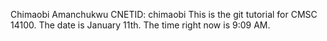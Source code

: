Chimaobi Amanchukwu CNETID: chimaobi
This is the git tutorial for CMSC 14100. The date is January 11th. The 
time right now is 9:09 AM. 
